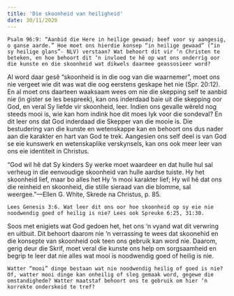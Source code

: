 ```yaml
---
title: 'Die skoonheid van heiligheid'
date: 30/11/2020
---
```


`Psalm 96:9: “Aanbid die Here in heilige gewaad; beef voor sy aangesig, o ganse aarde.” Hoe moet ons hierdie konsep “in heilige gewaad” (“in sy heilige glans”- NLV) verstaan? Wat behoort dit vir ‘n Christen te beteken, en hoe behoort dit ‘n invloed te hê op wat ons onderrig oor die kunste en die skoonheid wat dikwels daarmee geassosieer word?`

Al word daar gesê “skoonheid is in die oog van die waarnemer”, moet ons nie vergeet wie dit was wat die oog eerstens geskape het nie (Spr. 20:12). En al moet ons daarteen waaksaam wees om nie die skepping self te aanbid nie (in gister se les bespreek), kan ons inderdaad baie uit die skepping oor God, en veral Sy liefde vir skoonheid, leer. Indien ons gevalle wêreld nog steeds mooi is, wie kan hom indink hoe dit moes lyk voor die sondeval? En dit leer ons dat God inderdaad die Skepper van die mooie is. Die bestudering van die kunste en wetenskappe kan en behoort ons dus nader aan die karakter en hart van God te trek. Aangesien ons self deel is van God se eie kunswerk en wetenskaplike verskynsels, kan ons ook meer leer van ons eie identiteit in Christus.

“God wil hê dat Sy kinders Sy werke moet waardeer en dat hulle hul sal verheug in die eenvoudige skoonheid van hulle aardse tuiste. Hy het skoonheid lief, maar bo alles het Hy ’n mooi karakter lief; Hy wil hê dat ons die reinheid en skoonheid, die stille sieraad van die blomme, sal weergee.”—Ellen G. White, Skrede na Christus, p. 85.

`Lees Genesis 3:6. Wat leer dit ons oor hoe skoonheid op sy eie nie noodwendig goed of heilig is nie? Lees ook Spreuke 6:25, 31:30.`

Soos met enigiets wat God gedoen het, het ons ‘n vyand wat dit verwring en uitbuit. Dit behoort daarom nie ‘n verrassing te wees dat skoonehid en die konsepte van skoonheid ook teen ons gebruik kan word nie. Daarom, gerig deur die Skrif, moet veral die kunste ons help om sorgsaamheid en begrip te leer dat nie alles wat mooi is noodwendig goed of heilig is nie.

`Watter “mooi” dinge bestaan wat nie noodwendig heilig of goed is nie? Of, watter mooi dinge kan onheilig of sleg gemaak word, gegewe die omstandighede? Watter maatstaf behoort ons te gebruik om hier ‘n korrekte onderskeid te tref?`